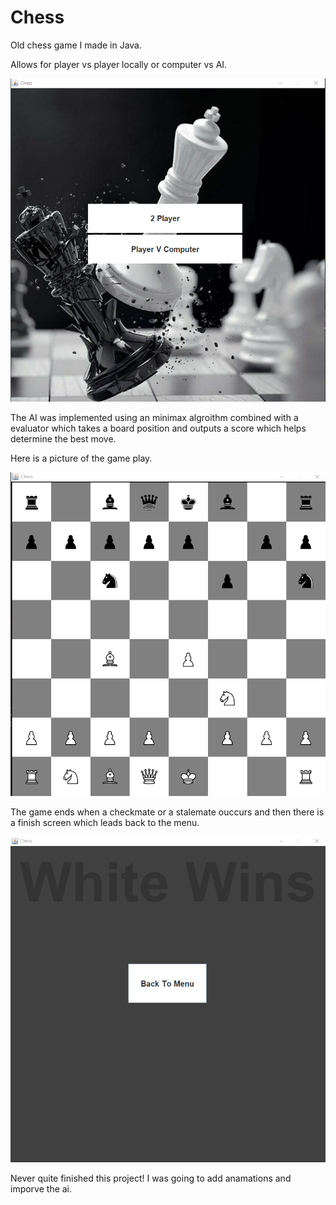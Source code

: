 # Chess
 
 Old chess game I made in Java.
 
 Allows for player vs player locally or computer vs AI.
 
 
 ![alt text](https://github.com/Rileyccc/Chess/blob/main/readme_images/menu.png)
  
 
 The AI was implemented using an minimax algroithm combined with a evaluator which takes a board position and outputs a score which helps determine the best move.
 
 Here is a picture of the game play.
 
 
 ![alt text](https://github.com/Rileyccc/Chess/blob/main/readme_images/gamePlay.png)
 
 
 The game ends when a checkmate or a stalemate ouccurs and then there is a finish screen which leads back to the menu.
 
 
 ![alt text](https://github.com/Rileyccc/Chess/blob/main/readme_images/endingScreen.png)


Never quite finished this project! I was going to add anamations and imporve the ai.
